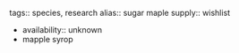 tags:: species, research
alias:: sugar maple
supply:: wishlist

- availability:: unknown
- mapple syrop